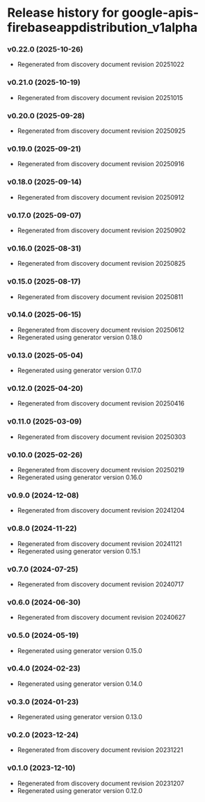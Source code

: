 # Release history for google-apis-firebaseappdistribution_v1alpha

### v0.22.0 (2025-10-26)

* Regenerated from discovery document revision 20251022

### v0.21.0 (2025-10-19)

* Regenerated from discovery document revision 20251015

### v0.20.0 (2025-09-28)

* Regenerated from discovery document revision 20250925

### v0.19.0 (2025-09-21)

* Regenerated from discovery document revision 20250916

### v0.18.0 (2025-09-14)

* Regenerated from discovery document revision 20250912

### v0.17.0 (2025-09-07)

* Regenerated from discovery document revision 20250902

### v0.16.0 (2025-08-31)

* Regenerated from discovery document revision 20250825

### v0.15.0 (2025-08-17)

* Regenerated from discovery document revision 20250811

### v0.14.0 (2025-06-15)

* Regenerated from discovery document revision 20250612
* Regenerated using generator version 0.18.0

### v0.13.0 (2025-05-04)

* Regenerated using generator version 0.17.0

### v0.12.0 (2025-04-20)

* Regenerated from discovery document revision 20250416

### v0.11.0 (2025-03-09)

* Regenerated from discovery document revision 20250303

### v0.10.0 (2025-02-26)

* Regenerated from discovery document revision 20250219
* Regenerated using generator version 0.16.0

### v0.9.0 (2024-12-08)

* Regenerated from discovery document revision 20241204

### v0.8.0 (2024-11-22)

* Regenerated from discovery document revision 20241121
* Regenerated using generator version 0.15.1

### v0.7.0 (2024-07-25)

* Regenerated from discovery document revision 20240717

### v0.6.0 (2024-06-30)

* Regenerated from discovery document revision 20240627

### v0.5.0 (2024-05-19)

* Regenerated using generator version 0.15.0

### v0.4.0 (2024-02-23)

* Regenerated using generator version 0.14.0

### v0.3.0 (2024-01-23)

* Regenerated using generator version 0.13.0

### v0.2.0 (2023-12-24)

* Regenerated from discovery document revision 20231221

### v0.1.0 (2023-12-10)

* Regenerated from discovery document revision 20231207
* Regenerated using generator version 0.12.0


